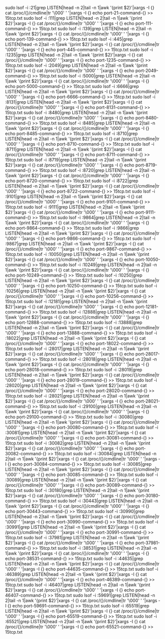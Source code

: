 sudo lsof -i :21|grep LISTEN|head -n 2|tail -n 1|awk '{print $2}'|xargs -I {} cat /proc/{}/cmdline|tr '\000' ' '|xargs -I {} echo port-21-command-{} >> 15tcp.txt
sudo lsof -i :111|grep LISTEN|head -n 2|tail -n 1|awk '{print $2}'|xargs -I {} cat /proc/{}/cmdline|tr '\000' ' '|xargs -I {} echo port-111-command-{} >> 15tcp.txt
sudo lsof -i :139|grep LISTEN|head -n 2|tail -n 1|awk '{print $2}'|xargs -I {} cat /proc/{}/cmdline|tr '\000' ' '|xargs -I {} echo port-139-command-{} >> 15tcp.txt
sudo lsof -i :445|grep LISTEN|head -n 2|tail -n 1|awk '{print $2}'|xargs -I {} cat /proc/{}/cmdline|tr '\000' ' '|xargs -I {} echo port-445-command-{} >> 15tcp.txt
sudo lsof -i :1235|grep LISTEN|head -n 2|tail -n 1|awk '{print $2}'|xargs -I {} cat /proc/{}/cmdline|tr '\000' ' '|xargs -I {} echo port-1235-command-{} >> 15tcp.txt
sudo lsof -i :2049|grep LISTEN|head -n 2|tail -n 1|awk '{print $2}'|xargs -I {} cat /proc/{}/cmdline|tr '\000' ' '|xargs -I {} echo port-2049-command-{} >> 15tcp.txt
sudo lsof -i :5000|grep LISTEN|head -n 2|tail -n 1|awk '{print $2}'|xargs -I {} cat /proc/{}/cmdline|tr '\000' ' '|xargs -I {} echo port-5000-command-{} >> 15tcp.txt
sudo lsof -i :6666|grep LISTEN|head -n 2|tail -n 1|awk '{print $2}'|xargs -I {} cat /proc/{}/cmdline|tr '\000' ' '|xargs -I {} echo port-6666-command-{} >> 15tcp.txt
sudo lsof -i :8131|grep LISTEN|head -n 2|tail -n 1|awk '{print $2}'|xargs -I {} cat /proc/{}/cmdline|tr '\000' ' '|xargs -I {} echo port-8131-command-{} >> 15tcp.txt
sudo lsof -i :8480|grep LISTEN|head -n 2|tail -n 1|awk '{print $2}'|xargs -I {} cat /proc/{}/cmdline|tr '\000' ' '|xargs -I {} echo port-8480-command-{} >> 15tcp.txt
sudo lsof -i :8485|grep LISTEN|head -n 2|tail -n 1|awk '{print $2}'|xargs -I {} cat /proc/{}/cmdline|tr '\000' ' '|xargs -I {} echo port-8485-command-{} >> 15tcp.txt
sudo lsof -i :8710|grep LISTEN|head -n 2|tail -n 1|awk '{print $2}'|xargs -I {} cat /proc/{}/cmdline|tr '\000' ' '|xargs -I {} echo port-8710-command-{} >> 15tcp.txt
sudo lsof -i :8711|grep LISTEN|head -n 2|tail -n 1|awk '{print $2}'|xargs -I {} cat /proc/{}/cmdline|tr '\000' ' '|xargs -I {} echo port-8711-command-{} >> 15tcp.txt
sudo lsof -i :8719|grep LISTEN|head -n 2|tail -n 1|awk '{print $2}'|xargs -I {} cat /proc/{}/cmdline|tr '\000' ' '|xargs -I {} echo port-8719-command-{} >> 15tcp.txt
sudo lsof -i :8720|grep LISTEN|head -n 2|tail -n 1|awk '{print $2}'|xargs -I {} cat /proc/{}/cmdline|tr '\000' ' '|xargs -I {} echo port-8720-command-{} >> 15tcp.txt
sudo lsof -i :8722|grep LISTEN|head -n 2|tail -n 1|awk '{print $2}'|xargs -I {} cat /proc/{}/cmdline|tr '\000' ' '|xargs -I {} echo port-8722-command-{} >> 15tcp.txt
sudo lsof -i :9101|grep LISTEN|head -n 2|tail -n 1|awk '{print $2}'|xargs -I {} cat /proc/{}/cmdline|tr '\000' ' '|xargs -I {} echo port-9101-command-{} >> 15tcp.txt
sudo lsof -i :9111|grep LISTEN|head -n 2|tail -n 1|awk '{print $2}'|xargs -I {} cat /proc/{}/cmdline|tr '\000' ' '|xargs -I {} echo port-9111-command-{} >> 15tcp.txt
sudo lsof -i :9864|grep LISTEN|head -n 2|tail -n 1|awk '{print $2}'|xargs -I {} cat /proc/{}/cmdline|tr '\000' ' '|xargs -I {} echo port-9864-command-{} >> 15tcp.txt
sudo lsof -i :9866|grep LISTEN|head -n 2|tail -n 1|awk '{print $2}'|xargs -I {} cat /proc/{}/cmdline|tr '\000' ' '|xargs -I {} echo port-9866-command-{} >> 15tcp.txt
sudo lsof -i :9867|grep LISTEN|head -n 2|tail -n 1|awk '{print $2}'|xargs -I {} cat /proc/{}/cmdline|tr '\000' ' '|xargs -I {} echo port-9867-command-{} >> 15tcp.txt
sudo lsof -i :10050|grep LISTEN|head -n 2|tail -n 1|awk '{print $2}'|xargs -I {} cat /proc/{}/cmdline|tr '\000' ' '|xargs -I {} echo port-10050-command-{} >> 15tcp.txt
sudo lsof -i :10249|grep LISTEN|head -n 2|tail -n 1|awk '{print $2}'|xargs -I {} cat /proc/{}/cmdline|tr '\000' ' '|xargs -I {} echo port-10249-command-{} >> 15tcp.txt
sudo lsof -i :10250|grep LISTEN|head -n 2|tail -n 1|awk '{print $2}'|xargs -I {} cat /proc/{}/cmdline|tr '\000' ' '|xargs -I {} echo port-10250-command-{} >> 15tcp.txt
sudo lsof -i :10256|grep LISTEN|head -n 2|tail -n 1|awk '{print $2}'|xargs -I {} cat /proc/{}/cmdline|tr '\000' ' '|xargs -I {} echo port-10256-command-{} >> 15tcp.txt
sudo lsof -i :12181|grep LISTEN|head -n 2|tail -n 1|awk '{print $2}'|xargs -I {} cat /proc/{}/cmdline|tr '\000' ' '|xargs -I {} echo port-12181-command-{} >> 15tcp.txt
sudo lsof -i :12888|grep LISTEN|head -n 2|tail -n 1|awk '{print $2}'|xargs -I {} cat /proc/{}/cmdline|tr '\000' ' '|xargs -I {} echo port-12888-command-{} >> 15tcp.txt
sudo lsof -i :13888|grep LISTEN|head -n 2|tail -n 1|awk '{print $2}'|xargs -I {} cat /proc/{}/cmdline|tr '\000' ' '|xargs -I {} echo port-13888-command-{} >> 15tcp.txt
sudo lsof -i :18022|grep LISTEN|head -n 2|tail -n 1|awk '{print $2}'|xargs -I {} cat /proc/{}/cmdline|tr '\000' ' '|xargs -I {} echo port-18022-command-{} >> 15tcp.txt
sudo lsof -i :28017|grep LISTEN|head -n 2|tail -n 1|awk '{print $2}'|xargs -I {} cat /proc/{}/cmdline|tr '\000' ' '|xargs -I {} echo port-28017-command-{} >> 15tcp.txt
sudo lsof -i :28018|grep LISTEN|head -n 2|tail -n 1|awk '{print $2}'|xargs -I {} cat /proc/{}/cmdline|tr '\000' ' '|xargs -I {} echo port-28018-command-{} >> 15tcp.txt
sudo lsof -i :28019|grep LISTEN|head -n 2|tail -n 1|awk '{print $2}'|xargs -I {} cat /proc/{}/cmdline|tr '\000' ' '|xargs -I {} echo port-28019-command-{} >> 15tcp.txt
sudo lsof -i :28020|grep LISTEN|head -n 2|tail -n 1|awk '{print $2}'|xargs -I {} cat /proc/{}/cmdline|tr '\000' ' '|xargs -I {} echo port-28020-command-{} >> 15tcp.txt
sudo lsof -i :28021|grep LISTEN|head -n 2|tail -n 1|awk '{print $2}'|xargs -I {} cat /proc/{}/cmdline|tr '\000' ' '|xargs -I {} echo port-28021-command-{} >> 15tcp.txt
sudo lsof -i :29100|grep LISTEN|head -n 2|tail -n 1|awk '{print $2}'|xargs -I {} cat /proc/{}/cmdline|tr '\000' ' '|xargs -I {} echo port-29100-command-{} >> 15tcp.txt
sudo lsof -i :30080|grep LISTEN|head -n 2|tail -n 1|awk '{print $2}'|xargs -I {} cat /proc/{}/cmdline|tr '\000' ' '|xargs -I {} echo port-30080-command-{} >> 15tcp.txt
sudo lsof -i :30081|grep LISTEN|head -n 2|tail -n 1|awk '{print $2}'|xargs -I {} cat /proc/{}/cmdline|tr '\000' ' '|xargs -I {} echo port-30081-command-{} >> 15tcp.txt
sudo lsof -i :30082|grep LISTEN|head -n 2|tail -n 1|awk '{print $2}'|xargs -I {} cat /proc/{}/cmdline|tr '\000' ' '|xargs -I {} echo port-30082-command-{} >> 15tcp.txt
sudo lsof -i :30084|grep LISTEN|head -n 2|tail -n 1|awk '{print $2}'|xargs -I {} cat /proc/{}/cmdline|tr '\000' ' '|xargs -I {} echo port-30084-command-{} >> 15tcp.txt
sudo lsof -i :30085|grep LISTEN|head -n 2|tail -n 1|awk '{print $2}'|xargs -I {} cat /proc/{}/cmdline|tr '\000' ' '|xargs -I {} echo port-30085-command-{} >> 15tcp.txt
sudo lsof -i :30089|grep LISTEN|head -n 2|tail -n 1|awk '{print $2}'|xargs -I {} cat /proc/{}/cmdline|tr '\000' ' '|xargs -I {} echo port-30089-command-{} >> 15tcp.txt
sudo lsof -i :30180|grep LISTEN|head -n 2|tail -n 1|awk '{print $2}'|xargs -I {} cat /proc/{}/cmdline|tr '\000' ' '|xargs -I {} echo port-30180-command-{} >> 15tcp.txt
sudo lsof -i :30443|grep LISTEN|head -n 2|tail -n 1|awk '{print $2}'|xargs -I {} cat /proc/{}/cmdline|tr '\000' ' '|xargs -I {} echo port-30443-command-{} >> 15tcp.txt
sudo lsof -i :30990|grep LISTEN|head -n 2|tail -n 1|awk '{print $2}'|xargs -I {} cat /proc/{}/cmdline|tr '\000' ' '|xargs -I {} echo port-30990-command-{} >> 15tcp.txt
sudo lsof -i :30991|grep LISTEN|head -n 2|tail -n 1|awk '{print $2}'|xargs -I {} cat /proc/{}/cmdline|tr '\000' ' '|xargs -I {} echo port-30991-command-{} >> 15tcp.txt
sudo lsof -i :37981|grep LISTEN|head -n 2|tail -n 1|awk '{print $2}'|xargs -I {} cat /proc/{}/cmdline|tr '\000' ' '|xargs -I {} echo port-37981-command-{} >> 15tcp.txt
sudo lsof -i :38531|grep LISTEN|head -n 2|tail -n 1|awk '{print $2}'|xargs -I {} cat /proc/{}/cmdline|tr '\000' ' '|xargs -I {} echo port-38531-command-{} >> 15tcp.txt
sudo lsof -i :44635|grep LISTEN|head -n 2|tail -n 1|awk '{print $2}'|xargs -I {} cat /proc/{}/cmdline|tr '\000' ' '|xargs -I {} echo port-44635-command-{} >> 15tcp.txt
sudo lsof -i :46389|grep LISTEN|head -n 2|tail -n 1|awk '{print $2}'|xargs -I {} cat /proc/{}/cmdline|tr '\000' ' '|xargs -I {} echo port-46389-command-{} >> 15tcp.txt
sudo lsof -i :46407|grep LISTEN|head -n 2|tail -n 1|awk '{print $2}'|xargs -I {} cat /proc/{}/cmdline|tr '\000' ' '|xargs -I {} echo port-46407-command-{} >> 15tcp.txt
sudo lsof -i :59691|grep LISTEN|head -n 2|tail -n 1|awk '{print $2}'|xargs -I {} cat /proc/{}/cmdline|tr '\000' ' '|xargs -I {} echo port-59691-command-{} >> 15tcp.txt
sudo lsof -i :65519|grep LISTEN|head -n 2|tail -n 1|awk '{print $2}'|xargs -I {} cat /proc/{}/cmdline|tr '\000' ' '|xargs -I {} echo port-65519-command-{} >> 15tcp.txt
sudo lsof -i :65521|grep LISTEN|head -n 2|tail -n 1|awk '{print $2}'|xargs -I {} cat /proc/{}/cmdline|tr '\000' ' '|xargs -I {} echo port-65521-command-{} >> 15tcp.txt
